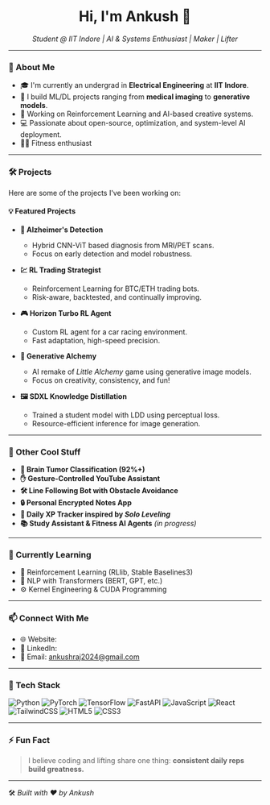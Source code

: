 <h1 align="center">Hi, I'm Ankush 👋</h1>
<p align="center">
  <em>Student @ IIT Indore | AI & Systems Enthusiast | Maker | Lifter</em>
</p>

---

### 🚀 About Me

- 🎓 I'm currently an undergrad in **Electrical Engineering** at **IIT Indore**.
- 🤖 I build ML/DL projects ranging from **medical imaging** to **generative models**.
- 🧠 Working on Reinforcement Learning and AI-based creative systems.
- 💻 Passionate about open-source, optimization, and system-level AI deployment.
- 🏋️‍♂️ Fitness enthusiast

---

### 🛠️ Projects

Here are some of the projects I've been working on:

#### 💡 Featured Projects

- **🧠 Alzheimer's Detection**
  - Hybrid CNN-ViT based diagnosis from MRI/PET scans.
  - Focus on early detection and model robustness.

- **💹 RL Trading Strategist**
  - Reinforcement Learning for BTC/ETH trading bots.
  - Risk-aware, backtested, and continually improving.

- **🎮 Horizon Turbo RL Agent**
  - Custom RL agent for a car racing environment.
  - Fast adaptation, high-speed precision.

- **🎨 Generative Alchemy**
  - AI remake of *Little Alchemy* game using generative image models.
  - Focus on creativity, consistency, and fun!

- **🖼️ SDXL Knowledge Distillation**
  - Trained a student model with LDD using perceptual loss.
  - Resource-efficient inference for image generation.

---

### 📂 Other Cool Stuff

- **🧪 Brain Tumor Classification (92%+)**
- **✋ Gesture-Controlled YouTube Assistant**
- **🛠️ Line Following Bot with Obstacle Avoidance**
- **🔒 Personal Encrypted Notes App**
- **🎯 Daily XP Tracker inspired by *Solo Leveling***
- **📚 Study Assistant & Fitness AI Agents** *(in progress)*

---

### 🌱 Currently Learning

- 🤖 Reinforcement Learning (RLlib, Stable Baselines3)
- 🧠 NLP with Transformers (BERT, GPT, etc.)
- ⚙️ Kernel Engineering & CUDA Programming

---

### 📫 Connect With Me

- 🌐 Website: 
- 💼 LinkedIn: 
- 📮 Email: ankushraj2024@gmail.com

---

### 🧰 Tech Stack

![Python](https://img.shields.io/badge/Python-FFD43B?logo=python&logoColor=blue)
![PyTorch](https://img.shields.io/badge/PyTorch-EE4C2C?logo=pytorch&logoColor=white)
![TensorFlow](https://img.shields.io/badge/TensorFlow-FF6F00?logo=tensorflow&logoColor=white)
![FastAPI](https://img.shields.io/badge/FastAPI-009688?logo=fastapi&logoColor=white)
![JavaScript](https://img.shields.io/badge/JavaScript-F7DF1E?logo=javascript&logoColor=black)
![React](https://img.shields.io/badge/React-20232A?logo=react&logoColor=61DAFB)
![TailwindCSS](https://img.shields.io/badge/TailwindCSS-38B2AC?logo=tailwind-css&logoColor=white)
![HTML5](https://img.shields.io/badge/HTML5-E34F26?logo=html5&logoColor=white)
![CSS3](https://img.shields.io/badge/CSS3-1572B6?logo=css3&logoColor=white)

---

### ⚡ Fun Fact

> I believe coding and lifting share one thing: **consistent daily reps build greatness.**

---

🛠️ *Built with ❤️ by Ankush*
